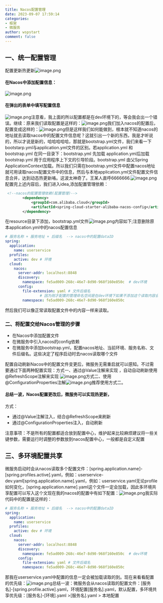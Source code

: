 ```yaml
---
title: Nacos配置管理
date: 2023-09-07 17:59:14
categories:
- 框架
- 微服务
author: wspstart
comment: false
---
```



## 一、统一配置管理
配置更新热更新![image.png](https://raw.githubusercontent.com/zrgzs/images/main/images/20230907220821.jpg)

#### 在Nacos中添加配置信息：
![image.png](https://raw.githubusercontent.com/zrgzs/images/main/images/20230907220824.jpg)

#### 在弹出的表单中填写配置信息
![image.png](https://raw.githubusercontent.com/zrgzs/images/main/images/20230907220826.jpg)注意看，我上面的所以配置都是在dev环境下的，等会我会出一个错误。继续：原来我们读取配置是这样的：![image.png](https://raw.githubusercontent.com/zrgzs/images/main/images/20230907220828.jpg)我们加入nacos的配置后，配置变成这样的：![image.png](https://raw.githubusercontent.com/zrgzs/images/main/images/20230907220830.jpg)但是这样我们如何能做到，根本就不知道nacos的地址就去读取nacos中的配置文件信息呢？这就引出一个新的东西，我是才听说的，所以才说是新的，哈哈哈哈哈，那就是bootstrap.yml文件，我们来看一下bootstarp.yml与application.yml文件的区别。若application.yml 和bootstrap.yml 在同一目录下：bootstrap.yml 先加载 application.yml后加载bootstrap.yml 用于应用程序上下文的引导阶段。bootstrap.yml 由父Spring ApplicationContext加载。所以我们只需在bootstrap.yml文件中配置nacos地址就可用读取nacos配置文件中的信息，然后与本地application.yml文件配置文件信息合并，达到动态热更新咯。这波太神奇了。王某人直呼6666666.![image.png](https://raw.githubusercontent.com/zrgzs/images/main/images/20230907220832.jpg)配置完上述内容后，我们进入idea,添加配置管理依赖：
```xml
 <!--nacos的配置管理依赖(配置管理)-->
        <dependency>
            <groupId>com.alibaba.cloud</groupId>
            <artifactId>spring-cloud-starter-alibaba-nacos-config</artifactId>
        </dependency>
```
在resource目录下添加，bootstrap.yml文件![image.png](https://raw.githubusercontent.com/zrgzs/images/main/images/20230907220835.jpg)内容如下;注意删除原本application.yml中的nacos配置信息
```yaml
# 服务名称 + 服务地址 + 后缀名  --> nacos中的配置dataID
spring:
  application:
    name: userservice
  profiles:
    active: dev # 环境
  cloud:
    nacos:
      server-addr: localhost:8848
      discovery:
        namespace: fe5ad009-268c-46e7-8d90-968f160e850c  # dev环境
      config:
        file-extension: yaml # 文件后缀名
 				# 因为刚才配置的管理命名空间是在dev环境下如果不添加这个读取内容会报错。不在同一个空间如何协作呢？
        namespace: fe5ad009-268c-46e7-8d90-968f160e850c 
```
然后我们可以像正常读取配置文件中的内容一样来读取。


### 二、将配置交给Nacos管理的步骤

- 在Nacos中添加配置文件
- 在微服务中引入nacos的config依赖
- 在微服务中添加bootstrap.yml，配置nacos地址、当前环境、服务名称、文件后缀名。这些决定了程序启动时去nacos读取哪个文件

配置自动刷新Nacos中的配置文件变更后，微服务无需重启就可以感知。不过需要通过下面两种配置实现：方式一、通过@Value注解来实现  ，自动自动刷新使用@RefreshScope注解来实现 ![image.png](https://raw.githubusercontent.com/zrgzs/images/main/images/20230907220837.jpg)方式二、使用@ConfigurationProperties注解![image.png](https://raw.githubusercontent.com/zrgzs/images/main/images/20230907220839.jpg)推荐使用方式二。


#### 总结一波，Nacos配置更改后，微服务可以实现热更新，
方式：

- 通过@Value注解注入，结合@RefreshScope来刷新
- 通过@ConfigurationProperties注入，自动刷新

注意事项：不是所有的配置都适合放到配置中心，维护起来比较麻烦建议将一些关键参数，需要运行时调整的参数放到nacos配置中心，一般都是自定义配置


## 三、多环境配置共享
微服务启动时会从nacos读取多个配置文件：[spring.application.name]-[spring.profiles.active].yaml，例如：userservice-dev.yaml[spring.application.name].yaml，例如：userservice.yaml无论profile如何变化，[spring.application.name].yaml这个文件一定会加载，因此多环境共享配置可以写入这个文现在我的nacos的配置中有如下配置：![image.png](https://raw.githubusercontent.com/zrgzs/images/main/images/20230907220841.jpg)我实际代码中的配置是这样的：
```yaml
# 服务名称 + 服务地址 + 后缀名  --> nacos中的配置dataID
spring:
  application:
    name: userservice
  profiles:
    active: dev # 环境
  cloud:
    nacos:
      server-addr: localhost:8848
      discovery:
        namespace: fe5ad009-268c-46e7-8d90-968f160e850c  # dev环境
      config:
        file-extension: yaml # 文件后缀名
        namespace: fe5ad009-268c-46e7-8d90-968f160e850c
```
那我在userservice.yaml中配置的信息一定会被加载读取的到。现在来看看配置的优先级：![image.png](https://raw.githubusercontent.com/zrgzs/images/main/images/20230907220843.jpg)总结一波：微服务会从nacos读取的配置文件：[服务名]-[spring.profile.active].yaml，环境配置[服务名].yaml，默认配置，多环境共享优先级：[服务名]-[环境].yaml >[服务名].yaml > 本地配置
